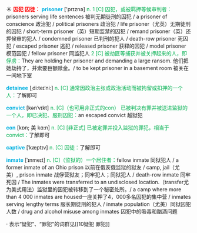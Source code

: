 ☀ <font color="red">**囚犯 囚徒：**</font>
<font color="sky blue">**prisoner**</font> ['prɪznə] 
<font color="#00b050">n. 1 [C] 囚犯，或被羁押等候审判者：</font>prisoners serving life sentences 被判无期徒刑的囚犯 / a prisoner of conscience 政治犯 / political prisoners 政治犯 / life prisoner（尤英）无期徒刑的囚犯 / short-term prisoner（英）短期监禁的囚犯 / remand prisoner（英）还押候审的犯人 / condemned prisoner 已判刑的犯人 / death-row prisoner 死囚犯 / escaped prisoner 逃犯 / released prisoner 获释的囚犯 / model prisoner 模范囚犯 / fellow prisoner 同监犯人 <font color="#00b050">2 [C] 被劫匪等捕获并被关押起来的人，即俘虏：</font>They are holding her prisoner and demanding a large ransom. 他们把她劫持了，并索要巨额赎金。/ to be kept prisoner in a basement room 被关在一间地下室
           
<font color="sky blue">**detainee**</font> [ˌdi:teɪˈni:]
<font color="#00b050">n. [C] 通常因政治主张或政治活动而被拘留或扣押的一个人：</font>了解即可

<font color="sky blue">**convict**</font> [kənˈvɪkt]
<font color="#00b050">n. [C]（也可用非正式的con） 已被判决有罪并被送进监狱的一个人，即已决犯、服刑囚犯：</font>an escaped convict 越狱犯           
           
<font color="sky blue">**con**</font> [kɒn; 美 kɑ:n]
<font color="#00b050">n. [C] [非正式] 已被定罪并投入监狱的罪犯，相当于convict：</font>了解即可           

<font color="sky blue">**captive**</font> [ˈkæptɪv]
<font color="#00b050">n. [C] 囚徒：</font>了解即可
           
<font color="sky blue">**inmate**</font> [ˈɪnmeɪt]
<font color="#00b050">n. [C]（监狱的）一个居住者：</font>fellow inmate 同狱犯人 / a former inmate of an Ohio prison 以前在俄亥俄监狱的狱友 / camp, jail（尤美）, prison inmate 战俘营狱友；同牢犯人；同狱犯人 / death-row inmate 同牢死囚 / The inmates were transferred to an undisclosed location.（transfer尤为美式用法）监狱里的因犯被转移到了一个秘密处所。/ a camp where more than 4 000 inmates are housed一座关押了4，000多名囚犯的集中营 / inmates serving lengthy terms 服长期徒刑的犯人 / inmate population（尤美）同狱囚犯人数 / drug and alcohol misuse among inmates 囚犯中的吸毒和酗酒问题

· 表示“疑犯”、“罪犯”的词群见[[10疑犯 罪犯]]
